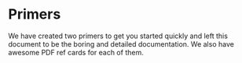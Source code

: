 # Primers

We have created two primers to get you started quickly and left this document to be the boring and detailed documentation. We also have awesome PDF ref cards for each of them.


